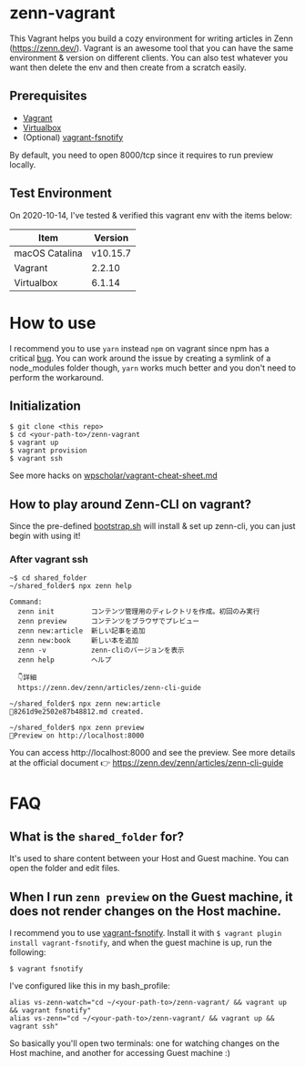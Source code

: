 # zenn-vagrant

This Vagrant helps you build a cozy environment for writing articles in Zenn (https://zenn.dev/). Vagrant is an awesome tool that you can have the same environment & version on different clients. You can also test whatever you want then delete the env and then create from a scratch easily.

## Prerequisites

* [Vagrant](https://www.vagrantup.com/)
* [Virtualbox](https://www.virtualbox.org/)
* (Optional) [vagrant-fsnotify](https://github.com/adrienkohlbecker/vagrant-fsnotify)

By default, you need to open 8000/tcp since it requires to run preview locally.

## Test Environment

On 2020-10-14, I've tested & verified this vagrant env with the items below:

|Item           |Version|
|---------------|-------|
|macOS Catalina |v10.15.7|
|Vagrant        |2.2.10|
|Virtualbox     |6.1.14|

# How to use

I recommend you to use `yarn` instead `npm` on vagrant since npm has a critical [bug](https://github.com/npm/npm/issues/7308#issuecomment-209463993). You can work around the issue by creating a symlink of a node_modules folder though, `yarn` works much better and you don't need to perform the workaround. 

## Initialization

```
$ git clone <this repo>
$ cd <your-path-to>/zenn-vagrant
$ vagrant up
$ vagrant provision
$ vagrant ssh
```

See more hacks on [wpscholar/vagrant-cheat-sheet.md](https://gist.github.com/wpscholar/a49594e2e2b918f4d0c4)

## How to play around Zenn-CLI on vagrant?

Since the pre-defined [bootstrap.sh](./bootstrap.sh) will install & set up zenn-cli, you can just begin with using it!

### After vagrant ssh

```
~$ cd shared_folder
~/shared_folder$ npx zenn help

Command:
  zenn init         コンテンツ管理用のディレクトリを作成。初回のみ実行
  zenn preview      コンテンツをブラウザでプレビュー
  zenn new:article  新しい記事を追加
  zenn new:book     新しい本を追加
  zenn -v           zenn-cliのバージョンを表示
  zenn help         ヘルプ

  👇詳細
  https://zenn.dev/zenn/articles/zenn-cli-guide

~/shared_folder$ npx zenn new:article
📄8261d9e2502e87b48812.md created.

~/shared_folder$ npx zenn preview
👀Preview on http://localhost:8000
```

You can access http://localhost:8000 and see the preview. See more details at the official document 👉 https://zenn.dev/zenn/articles/zenn-cli-guide

# FAQ
## What is the `shared_folder` for?

It's used to share content between your Host and Guest machine. You can open the folder and edit files.

## When I run `zenn preview` on the Guest machine, it does not render changes on the Host machine.

I recommend you to use [vagrant-fsnotify](https://github.com/adrienkohlbecker/vagrant-fsnotify). Install it with `$ vagrant plugin install vagrant-fsnotify`, and when the guest machine is up, run the following:
```
$ vagrant fsnotify
```

I've configured like this in my bash_profile:
```
alias vs-zenn-watch="cd ~/<your-path-to>/zenn-vagrant/ && vagrant up && vagrant fsnotify"
alias vs-zenn="cd ~/<your-path-to>/zenn-vagrant/ && vagrant up && vagrant ssh"
```

So basically you'll open two terminals: one for watching changes on the Host machine, and another for accessing Guest machine :)